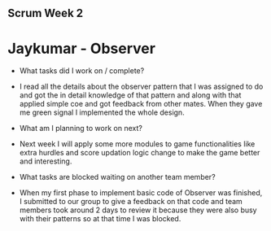 ## Scrum Week 2

# Jaykumar - Observer


* What tasks did I work on / complete?
- I read all the details about the observer pattern that I was assigned to do and got the in detail knowledge of that pattern and along with that applied simple coe and got feedback from other mates. When they gave me green signal I implemented the whole design.

* What am I planning to work on next?
- Next week I will apply some more modules to game functionalities like extra hurdles and score updation logic change to make the game better and interesting.

* What tasks are blocked waiting on another team member?
- When my first phase to implement basic code of Observer was finished, I submitted to our group to give a feedback on that code and team members took around 2 days to review it because they were also busy with their patterns so at that time I was blocked.